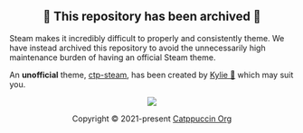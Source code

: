 <h2 align="center">🚧 This repository has been archived 🚧</h2>

Steam makes it incredibly difficult to properly and consistently theme. We have
instead archived this repository to avoid the unnecessarily high maintenance
burden of having an official Steam theme.

An **unofficial** theme,
[ctp-steam](https://github.com/Covkie/ctp-steam/tree/new-ui), has been created
by [Kylie 🍪](https://github.com/covkie) which may suit you.

<p align="center"><img src="https://raw.githubusercontent.com/catppuccin/catppuccin/main/assets/footers/gray0_ctp_on_line.svg?sanitize=true" /></p>
<p align="center">Copyright &copy; 2021-present <a href="https://github.com/catppuccin" target="_blank">Catppuccin Org</a>
